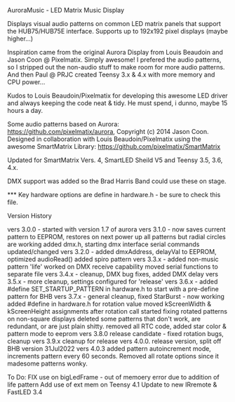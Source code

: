 AuroraMusic - LED Matrix Music Display

Displays visual audio patterns on common LED matrix panels that
support the HUB75/HUB75E interface. Supports up to 192x192 pixel
displays (maybe higher...)

Inspiration came from the original Aurora Display from Louis Beaudoin and
Jason Coon @ Pixelmatix. Simply awesome! I prefered the audio patterns, so I
stripped out the non-audio stuff to make room for more audio patterns. And
then Paul @ PRJC created Teensy 3.x & 4.x with more memory and CPU power...

Kudos to Louis Beaudoin/Pixelmatix for developing this awesome LED driver
and always keeping the code neat & tidy. He must spend, i dunno, maybe 15 hours a day.

Some audio patterns based on Aurora: https://github.com/pixelmatix/aurora, 
Copyright (c) 2014 Jason Coon. Designed in collaboration with Louis Beaudoin/Pixelmatix
using the awesome SmartMatrix Library: https://github.com/pixelmatix/SmartMatrix

Updated for SmartMatrix Vers. 4,  SmartLED Sheild V5 and Teensy 3.5, 3.6, 4.x.

DMX support was added so the Brad Harris Band could use these on stage.

*** Key hardware options are define in hardware.h - be sure to check this file.


  Version History

  vers 3.0.0 - started with version 1.7 of aurora
  vers 3.1.0 - now saves current pattern to EEPROM, restores on next power up
               all patterns but radial circles are working
               added dmx.h, starting dmx interface
               serial commands updated/changed
  vers 3.2.0 - added dmxAddress, delayVal to EEPROM, optimized audioRead()
               added spiro pattern
  vers 3.3.x - added non-music pattern 'life'
               worked on DMX receive capability
               moved serial functions to separate file
  vers 3.4.x - cleanup, DMX bug fixes, added DMX delay
  vers 3.5.x - more cleanup, settings configured for 'release'
  vers 3.6.x - added #define SET_STARTUP_PATTERN in hardware.h to start
                  with a pre-define pattern for BHB
  vers 3.7.x - general cleanup, fixed StarBurst - now working
               added #define in hardware.h for rotation value
               moved kScreenWidth & kScreenHeight assignments after rotation call
               started fixing rotated patterns on non-square displays
               deleted some patterns that don't work, are redundant, or are just
               plain shitty. removed all RTC code, added star color & pattern mode to eeprom
  vers 3.8.0   release candidate - fixed rotation bugs, cleanup
  vers 3.9.x   cleanup for release
  vers 4.0.0.  release version, split off BHB version 31Jul2022
  vers 4.0.3   added pattern autoincrement mode, increments pattern every 60 seconds.
               Removed all rotate options since it madesome patterns wonky.



  To Do:
      FIX use on bigLedFrame - out of memoery error due to addition of life pattern
      Add use of ext mem on Teensy 4.1
      Update to new IRremote & FastLED 3.4


